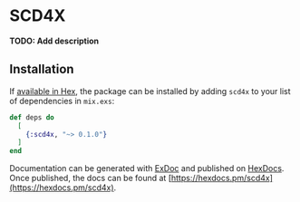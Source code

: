 # SCD4X

**TODO: Add description**

## Installation

If [available in Hex](https://hex.pm/docs/publish), the package can be installed
by adding `scd4x` to your list of dependencies in `mix.exs`:

```elixir
def deps do
  [
    {:scd4x, "~> 0.1.0"}
  ]
end
```

Documentation can be generated with [ExDoc](https://github.com/elixir-lang/ex_doc)
and published on [HexDocs](https://hexdocs.pm). Once published, the docs can
be found at [https://hexdocs.pm/scd4x](https://hexdocs.pm/scd4x).
